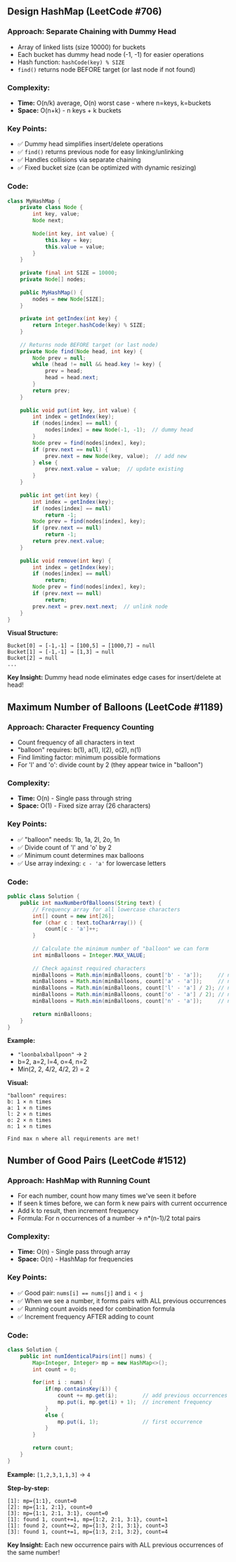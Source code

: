 ## Design HashMap (LeetCode #706)

### Approach: **Separate Chaining with Dummy Head**
- Array of linked lists (size 10000) for buckets
- Each bucket has dummy head node (-1, -1) for easier operations
- Hash function: `hashCode(key) % SIZE`
- `find()` returns node BEFORE target (or last node if not found)

### Complexity:
- **Time:** O(n/k) average, O(n) worst case - where n=keys, k=buckets
- **Space:** O(n+k) - n keys + k buckets

### Key Points:
- ✅ Dummy head simplifies insert/delete operations
- ✅ `find()` returns previous node for easy linking/unlinking
- ✅ Handles collisions via separate chaining
- ✅ Fixed bucket size (can be optimized with dynamic resizing)

### Code:
```java
class MyHashMap {
    private class Node {
        int key, value;
        Node next;
        
        Node(int key, int value) {
            this.key = key;
            this.value = value;
        }
    }
    
    private final int SIZE = 10000;
    private Node[] nodes;
    
    public MyHashMap() {
        nodes = new Node[SIZE];
    }
    
    private int getIndex(int key) {
        return Integer.hashCode(key) % SIZE;
    }
    
    // Returns node BEFORE target (or last node)
    private Node find(Node head, int key) {
        Node prev = null;
        while (head != null && head.key != key) {
            prev = head;
            head = head.next;
        }
        return prev;
    }
    
    public void put(int key, int value) {
        int index = getIndex(key);
        if (nodes[index] == null) {
            nodes[index] = new Node(-1, -1);  // dummy head
        }
        Node prev = find(nodes[index], key);
        if (prev.next == null) {
            prev.next = new Node(key, value);  // add new
        } else {
            prev.next.value = value;  // update existing
        }
    }
    
    public int get(int key) {
        int index = getIndex(key);
        if (nodes[index] == null)
            return -1;
        Node prev = find(nodes[index], key);
        if (prev.next == null)
            return -1;
        return prev.next.value;
    }
    
    public void remove(int key) {
        int index = getIndex(key);
        if (nodes[index] == null)
            return;
        Node prev = find(nodes[index], key);
        if (prev.next == null)
            return;
        prev.next = prev.next.next;  // unlink node
    }
}
```

**Visual Structure:**
```
Bucket[0] → [-1,-1] → [100,5] → [1000,7] → null
Bucket[1] → [-1,-1] → [1,3] → null  
Bucket[2] → null
...
```

**Key Insight:** Dummy head node eliminates edge cases for insert/delete at head!


## Maximum Number of Balloons (LeetCode #1189)

### Approach: **Character Frequency Counting**
- Count frequency of all characters in text
- "balloon" requires: b(1), a(1), l(2), o(2), n(1)
- Find limiting factor: minimum possible formations
- For 'l' and 'o': divide count by 2 (they appear twice in "balloon")

### Complexity:
- **Time:** O(n) - Single pass through string
- **Space:** O(1) - Fixed size array (26 characters)

### Key Points:
- ✅ "balloon" needs: 1b, 1a, 2l, 2o, 1n
- ✅ Divide count of 'l' and 'o' by 2
- ✅ Minimum count determines max balloons
- ✅ Use array indexing: `c - 'a'` for lowercase letters

### Code:
```java
public class Solution {
    public int maxNumberOfBalloons(String text) {
        // Frequency array for all lowercase characters
        int[] count = new int[26];
        for (char c : text.toCharArray()) {
            count[c - 'a']++;
        }
        
        // Calculate the minimum number of "balloon" we can form
        int minBalloons = Integer.MAX_VALUE;
        
        // Check against required characters
        minBalloons = Math.min(minBalloons, count['b' - 'a']);     // need 1 'b'
        minBalloons = Math.min(minBalloons, count['a' - 'a']);     // need 1 'a'
        minBalloons = Math.min(minBalloons, count['l' - 'a'] / 2); // need 2 'l'
        minBalloons = Math.min(minBalloons, count['o' - 'a'] / 2); // need 2 'o'
        minBalloons = Math.min(minBalloons, count['n' - 'a']);     // need 1 'n'
        
        return minBalloons;
    }
}
```

**Example:**
- `"loonbalxballpoon"` → `2`
- b=2, a=2, l=4, o=4, n=2
- Min(2, 2, 4/2, 4/2, 2) = 2

**Visual:**
```
"balloon" requires:
b: 1 × n times
a: 1 × n times  
l: 2 × n times
o: 2 × n times
n: 1 × n times

Find max n where all requirements are met!
```


## Number of Good Pairs (LeetCode #1512)

### Approach: **HashMap with Running Count**
- For each number, count how many times we've seen it before
- If seen k times before, we can form k new pairs with current occurrence
- Add k to result, then increment frequency
- Formula: For n occurrences of a number → n*(n-1)/2 total pairs

### Complexity:
- **Time:** O(n) - Single pass through array
- **Space:** O(n) - HashMap for frequencies

### Key Points:
- ✅ Good pair: `nums[i] == nums[j]` and `i < j`
- ✅ When we see a number, it forms pairs with ALL previous occurrences
- ✅ Running count avoids need for combination formula
- ✅ Increment frequency AFTER adding to count

### Code:
```java
class Solution {
    public int numIdenticalPairs(int[] nums) {
        Map<Integer, Integer> mp = new HashMap<>();
        int count = 0;
        
        for(int i : nums) {
            if(mp.containsKey(i)) {
                count += mp.get(i);        // add previous occurrences
                mp.put(i, mp.get(i) + 1);  // increment frequency
            }
            else {
                mp.put(i, 1);              // first occurrence
            }
        }
        
        return count;
    }
}
```

**Example:** `[1,2,3,1,1,3]` → `4`

**Step-by-step:**
```
[1]: mp={1:1}, count=0
[2]: mp={1:1, 2:1}, count=0
[3]: mp={1:1, 2:1, 3:1}, count=0
[1]: found 1, count+=1, mp={1:2, 2:1, 3:1}, count=1
[1]: found 2, count+=2, mp={1:3, 2:1, 3:1}, count=3
[3]: found 1, count+=1, mp={1:3, 2:1, 3:2}, count=4
```

**Key Insight:** Each new occurrence pairs with ALL previous occurrences of the same number!